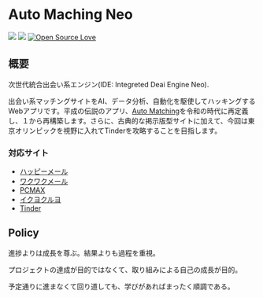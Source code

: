 Auto Maching Neo
===

![](https://img.shields.io/github/issues/peach-hack/auto-matching-neo.svg)
![](https://img.shields.io/github/license/peach-hack/auto-matching-neo.svg)
[![Open Source Love](https://badges.frapsoft.com/os/v3/open-source.svg?v=103)](https://github.com/peach-hack/auto-matching-neo/)

## 概要

次世代統合出会い系エンジン(IDE: Integreted Deai Engine Neo).

出会い系マッチングサイトをAI、データ分析、自動化を駆使してハッキングするWebアプリです。平成の伝説のアプリ、[Auto Matching](https://github.com/peach-hack/auto-matching)を令和の時代に再定義し、１から再構築します。さらに、古典的な掲示版型サイトに加えて、今回は東京オリンピックを視野に入れてTinderを攻略することを目指します。

### 対応サイト

- [ハッピーメール](https://happymail.co.jp/?af14212217)
- [ワクワクメール](https://550909.com/?f6858637)
- [PCMAX](https://pcmax.jp/lp/?ad_id=rm181904)
- [イクヨクルヨ](https://194964.com/AF1213451)
- [Tinder](https://tinder.com/)

## Policy

進捗よりは成長を尊ぶ。結果よりも過程を重視。

プロジェクトの達成が目的ではなくて、取り組みによる自己の成長が目的。

予定通りに進まなくて回り道しても、学びがあればまったく順調である。

